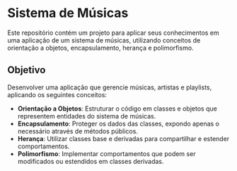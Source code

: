# Sistema de Músicas

Este repositório contém um projeto para aplicar seus conhecimentos em uma aplicação de um sistema de músicas, utilizando conceitos de orientação a objetos, encapsulamento, herança e polimorfismo.

## Objetivo

Desenvolver uma aplicação que gerencie músicas, artistas e playlists, aplicando os seguintes conceitos:

- **Orientação a Objetos**: Estruturar o código em classes e objetos que representem entidades do sistema de músicas.
- **Encapsulamento**: Proteger os dados das classes, expondo apenas o necessário através de métodos públicos.
- **Herança**: Utilizar classes base e derivadas para compartilhar e estender comportamentos.
- **Polimorfismo**: Implementar comportamentos que podem ser modificados ou estendidos em classes derivadas.
